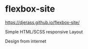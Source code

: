 # flexbox-site
https://djerass.github.io/flexbox-site/


Simple HTML/SCSS responsive Layout

Design from internet
